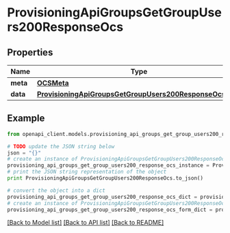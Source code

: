 # ProvisioningApiGroupsGetGroupUsers200ResponseOcs


## Properties
Name | Type | Description | Notes
------------ | ------------- | ------------- | -------------
**meta** | [**OCSMeta**](OCSMeta.md) |  | 
**data** | [**ProvisioningApiGroupsGetGroupUsers200ResponseOcsData**](ProvisioningApiGroupsGetGroupUsers200ResponseOcsData.md) |  | 

## Example

```python
from openapi_client.models.provisioning_api_groups_get_group_users200_response_ocs import ProvisioningApiGroupsGetGroupUsers200ResponseOcs

# TODO update the JSON string below
json = "{}"
# create an instance of ProvisioningApiGroupsGetGroupUsers200ResponseOcs from a JSON string
provisioning_api_groups_get_group_users200_response_ocs_instance = ProvisioningApiGroupsGetGroupUsers200ResponseOcs.from_json(json)
# print the JSON string representation of the object
print ProvisioningApiGroupsGetGroupUsers200ResponseOcs.to_json()

# convert the object into a dict
provisioning_api_groups_get_group_users200_response_ocs_dict = provisioning_api_groups_get_group_users200_response_ocs_instance.to_dict()
# create an instance of ProvisioningApiGroupsGetGroupUsers200ResponseOcs from a dict
provisioning_api_groups_get_group_users200_response_ocs_form_dict = provisioning_api_groups_get_group_users200_response_ocs.from_dict(provisioning_api_groups_get_group_users200_response_ocs_dict)
```
[[Back to Model list]](../README.md#documentation-for-models) [[Back to API list]](../README.md#documentation-for-api-endpoints) [[Back to README]](../README.md)


